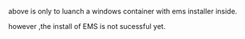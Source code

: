 above is only to luanch a windows container with ems installer inside.


however ,the install of EMS is not sucessful yet. 



